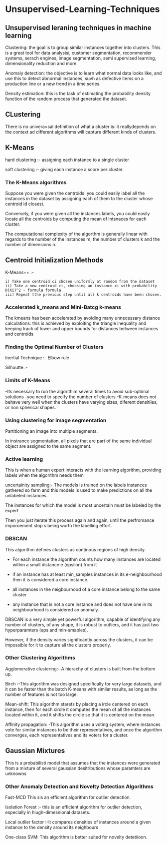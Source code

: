 # Unsupervised-Learning-Techniques
## Unsupervised leraning techniques in machine learning

Clustering: the goal is to group similar instances together into clusters. This is a great tool for data analysisi, customer segmentation, recommender systems, serach engines, image segmentation, semi supervised learning, dimensionality reduction and more.



Anomaly detection: the objective is to learn what normal data looks like, and use this to detect abnormal instances, suvh as defective items on a production line or a new trend in a time series.


Density estimation: this is the task of estimating the probability density function of the random process that generated the dataset.



## CLustering

There is no univera=sal definition of what a cluster is: it reallydepends on the context ad different algorithms will capture different kinds of clusters.


## K-Means

hard clustering :- assigning each instance to a single cluster

soft clustering :- giving each instance a score per cluster.


### The K-Means algorithms
Suppose you were given the centroids: you could easily label all the instances in the dataset by assigning each of them to the cluster whose centroid id closest.

Conversely, if you were given all the instances labels, you could easily locate all the centroids by computing the mean of intsnaces for each cluster.

The computational complexity of the algorthm is generally linear with regards to the number of the instances m, the number of clusters k and the number of dimensions n.


## Centroid Initialization Methods

K-Means++ :- 

	i) Take one centroid ci chosen uniformly at random from the dataset
	ii) Take a new centroid ci, choosing an instance xi with probability D(Xi)^2 - formula formula
	iii) Repeat tthe previous step until all k centroids have been chosen.

### Accelerated k_means and Mini-Batcg k-means

The kmeans has been accelerated by avoiding many unnecessary distance calculations: this is achieved by exploiting the triangle inequality and keeping track of lower and upper bounds for distances between instances and centroids


### Finding the Optimal Number of Clusters

Inertial Technique :- Elbow rule

Silhoutte :-


### Limits of K-Means

-Its necessary to run the algorithim several times to avoid sub-optimal solutions
-you need to specify the number of clusters
-K-means does not behave very well when the clusters have varying sizes, diferent densitiies, or non spherical shapes.


### Using clustering for image segmentation

Partitioning an image into multiple segments.


In instrance segmentation, all pixels that are part of the same individual object are assigned to the same segment.


### Active learning

This is when  a human expert interacts with the learning algorithm, providing labels when the algorithm needs them

uncertainity sampling:- The models is trained on the labels instances gathered so farm and this models is used to make predictions on all the unlabeled instances.

The instances for which the model is most uncertain must be labeled by the expert

Then you just iterate this process again and again, until the perfromance imporoement stop s being worth the labelling effort.



### DBSCAN
This algorithm defines clusters as continous regions of high density.

- For each instance the algorithm counts how many instances are located within a small distance e (epsilon) from it

- if an instance has at least min_samples instances in its e-neighbourhood then it is considered a core instance.

- all instances in the neigbourhood of a core instance belong to the same cluster

- any instance that is not a core instance and does not have one in its neighbourhood is considered an anomaly.


DBSCAN is a very simple yet powerful algorithm, capable of identifying any number of clusters, of any shape, it is robust to outliers, and it has just two hyperparamters (eps and min-smaples).

However, if the density varies significantly across the clusters, it can be impossible for it to capture all the clusters properly.


### Other Clustering Algorithms
Agglomerative clustering:- A hierachy of clusters is built from the bottom up.


Birch :-This algorithm was designed specifically for very large datasets, and it can be faster than the batch K-means with similar results, as long as the number of features is not too large.


Mean-shift: This algorithm starets by placing a ircle centered on each instance, then for each circle it computes the mean of all the instances located within it, and it shifts the circle so that it is centered on the mean.

Affinity propagation: -This algorithm uses a voting system, where instances vote for similar instances to be their representatives, and once the algorithm converges, each representatives and its voters for a cluster.





## Gaussian Mixtures

This is a probabilisti model that assumes that the instances were generated from a mixture of several gaussian desitributions whose paramters are unknowns


### Other Anomaly Detection and Novelty Detection Algorithms

Fast-MCD This sis an efficient algorithm for outlier detection.

Isolation Forest :- this is an efficient algorithm for outlier detection, especially in hiugh-dimesnional datasets.

Local outlier factor :-It compares densities of instances around a given instance to the density around its neighbours


One-class SVM: This algorithm is better suited for novelty detetiioon.



